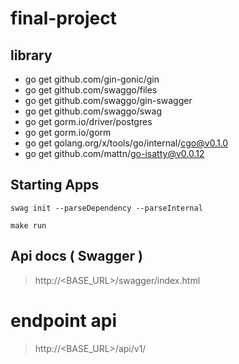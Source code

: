 # final-project

## library

- go get github.com/gin-gonic/gin
- go get github.com/swaggo/files
- go get github.com/swaggo/gin-swagger
- go get github.com/swaggo/swag
- go get gorm.io/driver/postgres
- go get gorm.io/gorm
- go get golang.org/x/tools/go/internal/cgo@v0.1.0
- go get github.com/mattn/go-isatty@v0.0.12

## Starting Apps

```
swag init --parseDependency --parseInternal
```

```
make run
```

## Api docs ( Swagger )

> http://<BASE_URL>/swagger/index.html

# endpoint api

> http://<BASE_URL>/api/v1/

